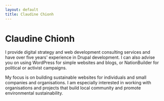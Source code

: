 ```yaml
---
layout: default
title: Claudine Chionh
---
```


# Claudine Chionh

I provide digital strategy and web development consulting services and have over five years' experience in Drupal development. I can also advise you on using WordPress for simple websites and blogs, or NationBuilder for political or activist campaigns.

My focus is on building sustainable websites for individuals and small companies and organisations. I am especially interested in working with organisations and projects that build local community and promote environmental sustainability.

